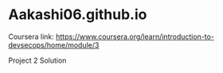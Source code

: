 # Aakashi06.github.io


Coursera link: https://www.coursera.org/learn/introduction-to-devsecops/home/module/3



Project 2 Solution
